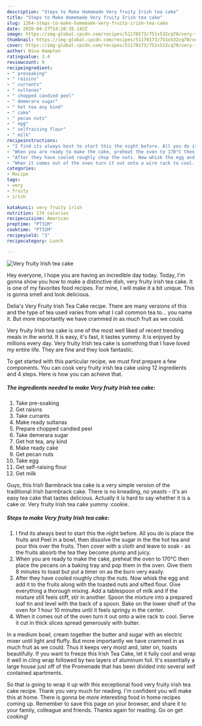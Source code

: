 ```yaml
---
description: "Steps to Make Homemade Very fruity Irish tea cake"
title: "Steps to Make Homemade Very fruity Irish tea cake"
slug: 1264-steps-to-make-homemade-very-fruity-irish-tea-cake
date: 2020-04-27T14:28:35.142Z
image: https://img-global.cpcdn.com/recipes/51170173/751x532cq70/very-fruity-irish-tea-cake-recipe-main-photo.jpg
thumbnail: https://img-global.cpcdn.com/recipes/51170173/751x532cq70/very-fruity-irish-tea-cake-recipe-main-photo.jpg
cover: https://img-global.cpcdn.com/recipes/51170173/751x532cq70/very-fruity-irish-tea-cake-recipe-main-photo.jpg
author: Nina Hampton
ratingvalue: 3.4
reviewcount: 9
recipeingredient:
- " presoaking"
- " raisins"
- " currants"
- " sultanas"
- " chopped candied peel"
- " demerara sugar"
- " hot tea any kind"
- " cake"
- " pecan nuts"
- " egg"
- " selfraising flour"
- " milk"
recipeinstructions:
- "I find its always best to start this the night before. All you do is place the fruits and Peel in a bowl, then dissolve the sugar in the the hot tea and pour this over the fruits. Then cover with a cloth and leave to soak - as the fruits absorb the tea they become plump and juicy."
- "When you are ready to make the cake, preheat the oven to 170°C then place the pecans on a baking tray and pop them in the oven. Give them 8 minutes to toast but put a timer on as the burn very easily."
- "After they have cooled roughly chop the nuts. Now whisk the egg and add it to the fruits along with the toasted nuts and sifted flour. Give everything a thorough mixing. Add a tablespoon of milk and if the mixture still feels stiff, stir in another. Spoon the mixture into a prepared loaf tin and level with the back of a spoon. Bake on the lower shelf of the oven for 1 hour 10 minutes until it feels springy in the center."
- "When it comes out of the oven turn it out onto a wire rack to cool. Serve it cut in thick slices spread generously with butter."
categories:
- Recipe
tags:
- very
- fruity
- irish

katakunci: very fruity irish 
nutrition: 174 calories
recipecuisine: American
preptime: "PT31M"
cooktime: "PT32M"
recipeyield: "3"
recipecategory: Lunch

---
```



![Very fruity Irish tea cake](https://img-global.cpcdn.com/recipes/51170173/751x532cq70/very-fruity-irish-tea-cake-recipe-main-photo.jpg)

Hey everyone, I hope you are having an incredible day today. Today, I'm gonna show you how to make a distinctive dish, very fruity irish tea cake. It is one of my favorites food recipes. For mine, I will make it a bit unique. This is gonna smell and look delicious.

Delia&#39;s Very Fruity Irish Tea Cake recipe. There are many versions of this and the type of tea used varies from what I call common tea to… you name it. But more importantly we have crammed in as much fruit as we could.

Very fruity Irish tea cake is one of the most well liked of recent trending meals in the world. It is easy, it's fast, it tastes yummy. It is enjoyed by millions every day. Very fruity Irish tea cake is something that I have loved my entire life. They are fine and they look fantastic.


To get started with this particular recipe, we must first prepare a few components. You can cook very fruity irish tea cake using 12 ingredients and 4 steps. Here is how you can achieve that.

<!--inarticleads1-->

##### The ingredients needed to make Very fruity Irish tea cake:

1. Take  pre-soaking
1. Get  raisins
1. Take  currants
1. Make ready  sultanas
1. Prepare  chopped candied peel
1. Take  demerara sugar
1. Get  hot tea, any kind
1. Make ready  cake
1. Get  pecan nuts
1. Take  egg
1. Get  self-raising flour
1. Get  milk


Guys, this Irish Barmbrack tea cake is a very simple version of the traditional Irish barmbrack cake. There is no kneading, no yeasts - it&#39;s an easy tea cake that tastes delicious. Actually it is hard to say whether it is a cake or. Very fruity Irish tea cake yummy :cookie. 

<!--inarticleads2-->

##### Steps to make Very fruity Irish tea cake:

1. I find its always best to start this the night before. All you do is place the fruits and Peel in a bowl, then dissolve the sugar in the the hot tea and pour this over the fruits. Then cover with a cloth and leave to soak - as the fruits absorb the tea they become plump and juicy.
1. When you are ready to make the cake, preheat the oven to 170°C then place the pecans on a baking tray and pop them in the oven. Give them 8 minutes to toast but put a timer on as the burn very easily.
1. After they have cooled roughly chop the nuts. Now whisk the egg and add it to the fruits along with the toasted nuts and sifted flour. Give everything a thorough mixing. Add a tablespoon of milk and if the mixture still feels stiff, stir in another. Spoon the mixture into a prepared loaf tin and level with the back of a spoon. Bake on the lower shelf of the oven for 1 hour 10 minutes until it feels springy in the center.
1. When it comes out of the oven turn it out onto a wire rack to cool. Serve it cut in thick slices spread generously with butter.


In a medium bowl, cream together the butter and sugar with an electric mixer until light and fluffy. But more importantly we have crammed in as much fruit as we could. Thus it keeps very moist and, later on, toasts beautifully. If you want to freeze this Irish Tea Cake, let it fully cool and wrap it well in cling wrap followed by two layers of aluminum foil. It&#39;s essentially a large house just off of the Promenade that has been divided into several self contained apartments. 

So that is going to wrap it up with this exceptional food very fruity irish tea cake recipe. Thank you very much for reading. I'm confident you will make this at home. There is gonna be more interesting food in home recipes coming up. Remember to save this page on your browser, and share it to your family, colleague and friends. Thanks again for reading. Go on get cooking!
